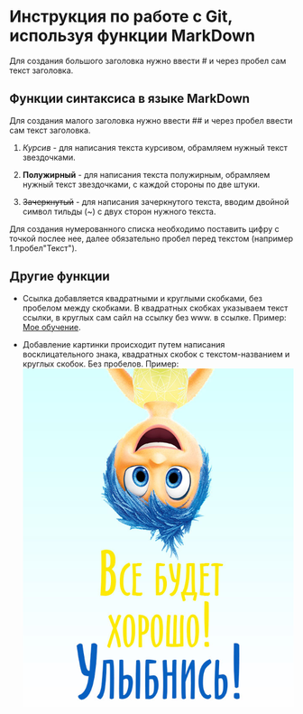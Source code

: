 # Инструкция по работе с Git, используя функции MarkDown 

Для создания большого заголовка нужно ввести # и через пробел сам текст заголовка.

## Функции синтаксиса в языке MarkDown

Для создания малого заголовка нужно ввести ## и через пробел ввести сам текст заголовка.

1. *Курсив* - для написания текста курсивом, обрамляем нужный текст звездочками.

2. **Полужирный** - для написания текста полужирным, обрамляем нужный текст звездочками, с каждой стороны по две штуки.

3. ~~Зачеркнутый~~ - для написания зачеркнутого текста, вводим двойной символ тильды (~) с двух сторон нужного текста.

Для создания нумерованного списка необходимо поставить цифру с точкой послее нее, далее обязательно пробел перед текстом (например 1.пробел"Текст").

## Другие функции

* Ссылка добавляется квадратными и круглыми скобками, без пробелом между скобками. В квадратных скобках указываем текст ссылки, в круглых сам сайл на ссылку без www. в ссылке. Пример: [Мое обучение](https://gb.ru).

* Добавление картинки происходит путем написания восклицательного знака, квадратных скобок с текстом-названием и круглых скобок. Без пробелов. Пример:
 ![Картинка](pozitivnye_kartinki_2.jpg)





